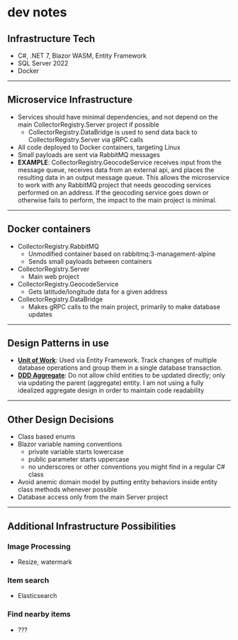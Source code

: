 # dev notes

## Infrastructure Tech
- C#, .NET 7, Blazor WASM, Entity Framework
- SQL Server 2022
- Docker

---

## Microservice Infrastructure
- Services should have minimal dependencies, and not depend on the main CollectorRegistry.Server project if possible
  - CollectorRegistry.DataBridge is used to send data back to CollectorRegistry.Server via gRPC calls
- All code deployed to Docker containers, targeting Linux
- Small payloads are sent via RabbitMQ messages
- __EXAMPLE__: CollectorRegistry.GeocodeService receives input from the message queue, receives data from an external api, and places the resulting data in an output message queue. This allows the microservice to work with any RabbitMQ project that needs geocoding services performed on an address. If the geocoding service goes down or otherwise fails to perform, the impact to the main project is minimal.

---

## Docker containers
- CollectorRegistry.RabbitMQ
  - Unmodified container based on rabbitmq:3-management-alpine
  - Sends small payloads between containers
- CollectorRegistry.Server
  - Main web project
- CollectorRegistry.GeocodeService
  - Gets latitude/longitude data for a given address
- CollectorRegistry.DataBridge
  - Makes gRPC calls to the main project, primarily to make database updates


---

## Design Patterns in use
- __[Unit of Work](https://martinfowler.com/eaaCatalog/unitOfWork.html)__: Used via Entity Framework. Track changes of multiple database operations and group them in a single database transaction.
- __[DDD Aggregate](https://martinfowler.com/bliki/DDD_Aggregate.html)__: Do not allow child entities to be updated directly; only via updating the parent (aggregate) entity. I am not using a fully idealized aggregate design in order to maintain code readability 

---

## Other Design Decisions
- Class based enums
- Blazor variable naming conventions
  - private variable starts lowercase
  - public parameter starts uppercase
  - no underscores or other conventions you might find in a regular C# class
- Avoid anemic domain model by putting entity behaviors inside entity class methods whenever possible
- Database access only from the main Server project

---

## Additional Infrastructure Possibilities

### Image Processing
- Resize, watermark

### Item search
- Elasticsearch

### Find nearby items
- ???